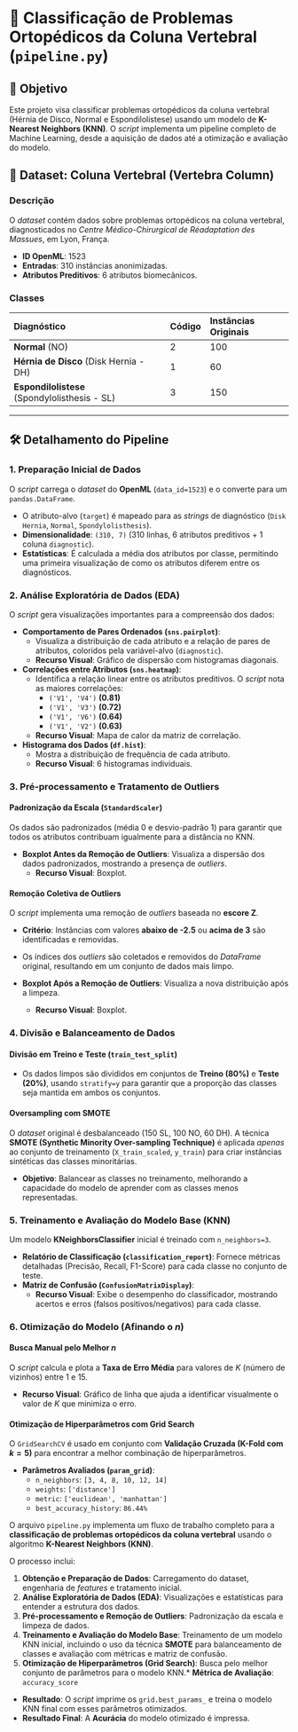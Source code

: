 # 🦴 Classificação de Problemas Ortopédicos da Coluna Vertebral (`pipeline.py`)

## 🎯 Objetivo
Este projeto visa classificar problemas ortopédicos da coluna vertebral (Hérnia de Disco, Normal e Espondilolistese) usando um modelo de **K-Nearest Neighbors (KNN)**. O *script* implementa um pipeline completo de Machine Learning, desde a aquisição de dados até a otimização e avaliação do modelo.

## 💾 Dataset: Coluna Vertebral (Vertebra Column)

### Descrição
O *dataset* contém dados sobre problemas ortopédicos na coluna vertebral, diagnosticados no *Centre Médico-Chirurgical de Réadaptation des Massues*, em Lyon, França.
* **ID OpenML**: 1523
* **Entradas**: 310 instâncias anonimizadas.
* **Atributos Preditivos**: 6 atributos biomecânicos.

### Classes
| Diagnóstico | Código | Instâncias Originais |
| :--- | :--- | :--- |
| **Normal** (NO) | 2 | 100 |
| **Hérnia de Disco** (Disk Hernia - DH) | 1 | 60 |
| **Espondilolistese** (Spondylolisthesis - SL) | 3 | 150 |

---

## 🛠️ Detalhamento do Pipeline

### 1. Preparação Inicial de Dados
O *script* carrega o *dataset* do **OpenML** (`data_id=1523`) e o converte para um `pandas.DataFrame`.
* O atributo-alvo (`target`) é mapeado para as *strings* de diagnóstico (`Disk Hernia`, `Normal`, `Spondylolisthesis`).
* **Dimensionalidade**: `(310, 7)` (310 linhas, 6 atributos preditivos + 1 coluna `diagnostic`).
* **Estatísticas**: É calculada a média dos atributos por classe, permitindo uma primeira visualização de como os atributos diferem entre os diagnósticos.

### 2. Análise Exploratória de Dados (EDA)

O *script* gera visualizações importantes para a compreensão dos dados:

* **Comportamento de Pares Ordenados (`sns.pairplot`)**:
    * Visualiza a distribuição de cada atributo e a relação de pares de atributos, coloridos pela variável-alvo (`diagnostic`).
    * **Recurso Visual**: Gráfico de dispersão com histogramas diagonais.
* **Correlações entre Atributos (`sns.heatmap`)**:
    * Identifica a relação linear entre os atributos preditivos. O *script* nota as maiores correlações:
        * `('V1', 'V4')` **(0.81)**
        * `('V1', 'V3')` **(0.72)**
        * `('V1', 'V6')` **(0.64)**
        * `('V1', 'V2')` **(0.63)**
    * **Recurso Visual**: Mapa de calor da matriz de correlação.
* **Histograma dos Dados (`df.hist`)**:
    * Mostra a distribuição de frequência de cada atributo.
    * **Recurso Visual**: 6 histogramas individuais.

### 3. Pré-processamento e Tratamento de Outliers

#### **Padronização da Escala (`StandardScaler`)**
Os dados são padronizados (média 0 e desvio-padrão 1) para garantir que todos os atributos contribuam igualmente para a distância no KNN.

* **Boxplot Antes da Remoção de Outliers**: Visualiza a dispersão dos dados padronizados, mostrando a presença de *outliers*.
    * **Recurso Visual**: Boxplot.

#### **Remoção Coletiva de Outliers**
O *script* implementa uma remoção de *outliers* baseada no **escore Z**.
* **Critério**: Instâncias com valores **abaixo de -2.5** ou **acima de 3** são identificadas e removidas.
* Os índices dos *outliers* são coletados e removidos do *DataFrame* original, resultando em um conjunto de dados mais limpo.

* **Boxplot Após a Remoção de Outliers**: Visualiza a nova distribuição após a limpeza.
    * **Recurso Visual**: Boxplot.

### 4. Divisão e Balanceamento de Dados

#### **Divisão em Treino e Teste (`train_test_split`)**
* Os dados limpos são divididos em conjuntos de **Treino (80%)** e **Teste (20%)**, usando `stratify=y` para garantir que a proporção das classes seja mantida em ambos os conjuntos.

#### **Oversampling com SMOTE**
O *dataset* original é desbalanceado (150 SL, 100 NO, 60 DH). A técnica **SMOTE (Synthetic Minority Over-sampling Technique)** é aplicada *apenas* ao conjunto de treinamento (`X_train_scaled`, `y_train`) para criar instâncias sintéticas das classes minoritárias.
* **Objetivo**: Balancear as classes no treinamento, melhorando a capacidade do modelo de aprender com as classes menos representadas.

### 5. Treinamento e Avaliação do Modelo Base (KNN)

Um modelo **KNeighborsClassifier** inicial é treinado com `n_neighbors=3`.

* **Relatório de Classificação (`classification_report`)**: Fornece métricas detalhadas (Precisão, Recall, F1-Score) para cada classe no conjunto de teste.
* **Matriz de Confusão (`ConfusionMatrixDisplay`)**:
    * **Recurso Visual**: Exibe o desempenho do classificador, mostrando acertos e erros (falsos positivos/negativos) para cada classe.

### 6. Otimização do Modelo (Afinando o $n$)

#### **Busca Manual pelo Melhor $n$**
O *script* calcula e plota a **Taxa de Erro Média** para valores de $K$ (número de vizinhos) entre 1 e 15.
* **Recurso Visual**: Gráfico de linha que ajuda a identificar visualmente o valor de $K$ que minimiza o erro.

#### **Otimização de Hiperparâmetros com Grid Search**

O `GridSearchCV` é usado em conjunto com **Validação Cruzada (K-Fold com $k=5$)** para encontrar a melhor combinação de hiperparâmetros.

* **Parâmetros Avaliados (`param_grid`)**:
    * `n_neighbors`: `[3, 4, 8, 10, 12, 14]`
    * `weights`: `['distance']`
    * `metric`: `['euclidean', 'manhattan']`
    * `best_accuracy_history`: `86.44%`

O arquivo `pipeline.py` implementa um fluxo de trabalho completo para a **classificação de problemas ortopédicos da coluna vertebral** usando o algoritmo **K-Nearest Neighbors (KNN)**.

O processo inclui:
1.  **Obtenção e Preparação de Dados**: Carregamento do dataset, engenharia de *features* e tratamento inicial.
2.  **Análise Exploratória de Dados (EDA)**: Visualizações e estatísticas para entender a estrutura dos dados.
3.  **Pré-processamento e Remoção de Outliers**: Padronização da escala e limpeza de dados.
4.  **Treinamento e Avaliação do Modelo Base**: Treinamento de um modelo KNN inicial, incluindo o uso da técnica **SMOTE** para balanceamento de classes e avaliação com métricas e matriz de confusão.
5.  **Otimização de Hiperparâmetros (Grid Search)**: Busca pelo melhor conjunto de parâmetros para o modelo KNN.* **Métrica de Avaliação**: `accuracy_score`
* **Resultado**: O *script* imprime os `grid.best_params_` e treina o modelo KNN final com esses parâmetros otimizados.
* **Resultado Final**: A **Acurácia** do modelo otimizado é impressa.
